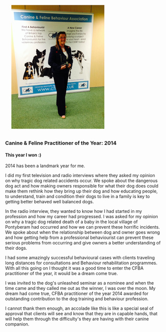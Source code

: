 <img class="img-responsive img-thumbnail pull-right" src="/images/about/gaynor-probert-canine-and-feline-practitioner-of-the-year-2014-v1.png" style="margin: 00 20px 10px;" />

### Canine &amp; Feline Practitioner of the Year: 2014

#### This year I won :)

2014 has been a landmark year for me.

I did my first television and radio interviews where they asked my opinion on why tragic dog
related accidents occur. We spoke about the dangerous dog act and how making owners responsible
for what their dog does could make them rethink how they bring up their dog and how educating
people, to understand, train and condition their dogs to live in a family is key to getting
better behaved well balanced dogs.

In the radio interview, they wanted to know how I had started in my profession and how my career
had progressed. I was asked for my opinion on why a tragic dog related death of a baby in the
local village of Pontyberam had occurred and how we can prevent these horrific incidents. We
spoke about when the relationship between dog and owner goes wrong and how getting help from a
professional behaviourist can prevent these serious problems from occurring and give owners a
better understanding of their dogs.

I had some amazingly successful behavioural cases with clients traveling long distances for
consultations and Behaviour rehabilitation programmes.
With all this going on I thought it was a good time to enter the CFBA practitioner of the year,
it would be a dream come true.

I was invited to the dog's unleashed seminar as a nominee and when the time came and they called
me out as the winner, I was over the moon. My dream had come true, CFBA practitioner of the year
2014 awarded for outstanding contribution to the dog training and behaviour profession.

I cannot thank them enough, an accolade like this is like a special seal of approval that clients
will see and know that they are in capable hands, that will help them through the difficulty's
they are having with their canine companion.
